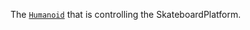 The [`Humanoid`](https://create.roblox.com/docs/reference/engine/classes/Humanoid) that is controlling the SkateboardPlatform.
